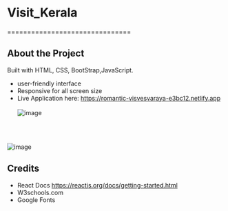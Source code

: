 # Visit_Kerala
===============================

## About the Project

Built with HTML, CSS, BootStrap,JavaScript. 
- user-friendly interface
- Responsive for all screen size
- Live Application here: https://romantic-visvesvaraya-e3bc12.netlify.app
 <br><br>
![image](https://user-images.githubusercontent.com/66158960/154806455-7e23f72a-571c-49d5-9593-803434549446.png)



<br><br>

 ![image](https://user-images.githubusercontent.com/66158960/154806449-581cba1f-9b56-4e30-9b35-1d79659860ae.png)


## Credits
- React Docs https://reactjs.org/docs/getting-started.html
- W3schools.com
- Google Fonts

